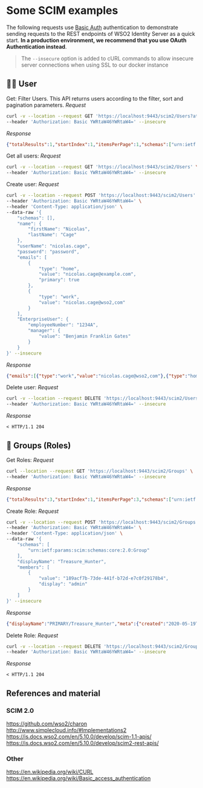 # Some SCIM examples
The following requests use [Basic Auth](https://en.wikipedia.org/wiki/Basic_access_authentication) authentication to demonstrate sending requests to the REST endpoints of WSO2 Identity Server as a quick start. **In a production environment, we recommend that you use OAuth Authentication instead**.
> The `--insecure` option is added to cURL commands to allow insecure server connections when using SSL to our docker instance

## 👨‍💼 User
Get: Filter Users. This API returns users according to the filter, sort and pagination parameters.
*Request*
```bash
curl -v --location --request GET 'https://localhost:9443/scim2/Users?attributes=name,emails,groups,userName&filter=userName%20Eq%20admin' \
--header 'Authorization: Basic YWRtaW46YWRtaW4=' --insecure
```
*Response*
```json 
{"totalResults":1,"startIndex":1,"itemsPerPage":1,"schemas":["urn:ietf:params:scim:api:messages:2.0:ListResponse"],"Resources":[{"emails":["admin@wso2.com"],"name":{"familyName":"Administrator"},"groups":[{"display":"Application/User Portal","value":"ac180429-d83f-4e3d-a031-4915335aacea","$ref":"https://localhost:9443/scim2/Groups/ac180429-d83f-4e3d-a031-4915335aacea"},{"display":"admin","value":"506b29ac-5d6c-4ada-8d1d-510c177c30c0","$ref":"https://localhost:9443/scim2/Groups/506b29ac-5d6c-4ada-8d1d-510c177c30c0"}],"id":"189acf7b-73de-441f-b72d-e7c0f29178b4","userName":"admin"}]}
```

Get all users:
*Request*
```bash
curl -v --location --request GET 'https://localhost:9443/scim2/Users' \
--header 'Authorization: Basic YWRtaW46YWRtaW4=' --insecure
```

Create user:
*Request*
```bash
curl -v --location --request POST 'https://localhost:9443/scim2/Users' \
--header 'Authorization: Basic YWRtaW46YWRtaW4=' \
--header 'Content-Type: application/json' \
--data-raw '{
    "schemas": [],
    "name": {
        "firstName": "Nicolas",
        "lastName": "Cage"
    },
    "userName": "nicolas.cage",
    "password": "password",
    "emails": [
        {
            "type": "home",
            "value": "nicolas.cage@example.com",
            "primary": true
        },
        {
            "type": "work",
            "value": "nicolas.cage@wso2,com"
        }
    ],
    "EnterpriseUser": {
        "employeeNumber": "1234A",
        "manager": {
            "value": "Benjamin Franklin Gates"
        }
    }
}' --insecure
```
*Response*
```json
{"emails":[{"type":"work","value":"nicolas.cage@wso2,com"},{"type":"home","value":"nicolas.cage@example.com"}],"meta":{"created":"2020-05-19T03:44:45.775501Z","location":"https://localhost:9443/scim2/Users/a677f949-dbc5-4879-80f2-c02fdaa510ae","lastModified":"2020-05-19T03:44:45.775501Z","resourceType":"User"},"schemas":["urn:ietf:params:scim:schemas:core:2.0:User","urn:ietf:params:scim:schemas:extension:enterprise:2.0:User"],"roles":[{"type":"default","value":"Internal/everyone"}],"name":{"familyName":"nicolas.cage"},"id":"a677f949-dbc5-4879-80f2-c02fdaa510ae","userName":"nicolas.cage"}
```

Delete user:
*Request*
```bash
curl -v --location --request DELETE 'https://localhost:9443/scim2/Users/a677f949-dbc5-4879-80f2-c02fdaa510ae' \
--header 'Authorization: Basic YWRtaW46YWRtaW4=' --insecure
```
*Response*
```
< HTTP/1.1 204
```

## 👫 Groups (Roles)
Get Roles:
*Request*
```bash
curl --location --request GET 'https://localhost:9443/scim2/Groups' \
--header 'Authorization: Basic YWRtaW46YWRtaW4=' --insecure
```
*Response*
```json
{"totalResults":3,"startIndex":1,"itemsPerPage":3,"schemas":["urn:ietf:params:scim:api:messages:2.0:ListResponse"],"Resources":[{"displayName":"Application/User Portal","meta":{"created":"2020-05-18T20:50:11.060Z","location":"https://localhost:9443/scim2/Groups/ac180429-d83f-4e3d-a031-4915335aacea","lastModified":"2020-05-18T20:50:11.060Z"},"members":[{"display":"admin","value":"189acf7b-73de-441f-b72d-e7c0f29178b4","$ref":"https://localhost:9443/scim2/Users/189acf7b-73de-441f-b72d-e7c0f29178b4"}],"id":"ac180429-d83f-4e3d-a031-4915335aacea"},{"displayName":"Internal/system","meta":{"created":"2020-05-19T03:51:25.652Z","location":"https://localhost:9443/scim2/Groups/08272e47-aa14-4577-8154-e92323edc403","lastModified":"2020-05-19T03:51:25.652Z"},"id":"08272e47-aa14-4577-8154-e92323edc403"},{"displayName":"admin","meta":{"created":"2020-05-18T19:50:49.885Z","location":"https://localhost:9443/scim2/Groups/506b29ac-5d6c-4ada-8d1d-510c177c30c0","lastModified":"2020-05-18T19:50:49.885Z"},"members":[{"display":"admin","value":"189acf7b-73de-441f-b72d-e7c0f29178b4","$ref":"https://localhost:9443/scim2/Users/189acf7b-73de-441f-b72d-e7c0f29178b4"}],"id":"506b29ac-5d6c-4ada-8d1d-510c177c30c0"}]}
```

Create Role:
*Request*
```bash
curl -v --location --request POST 'https://localhost:9443/scim2/Groups' \
--header 'Authorization: Basic YWRtaW46YWRtaW4=' \
--header 'Content-Type: application/json' \
--data-raw '{
    "schemas": [
        "urn:ietf:params:scim:schemas:core:2.0:Group"
    ],
    "displayName": "Treasure_Hunter",
    "members": [
        {
            "value": "189acf7b-73de-441f-b72d-e7c0f29178b4",
            "display": "admin"
        }
    ]
}' --insecure
```
*Response*
```json
{"displayName":"PRIMARY/Treasure_Hunter","meta":{"created":"2020-05-19T04:19:26.903832Z","location":"https://localhost:9443/scim2/Groups/74211a8d-7a70-4afd-9e73-5951803d93a5","lastModified":"2020-05-19T04:19:26.903832Z","resourceType":"Group"},"schemas":["urn:ietf:params:scim:schemas:core:2.0:Group"],"members":[{"display":"admin","value":"189acf7b-73de-441f-b72d-e7c0f29178b4"}],"id":"74211a8d-7a70-4afd-9e73-5951803d93a5"}
```

Delete Role:
*Request*
```bash
curl -v --location --request DELETE 'https://localhost:9443/scim2/Groups/74211a8d-7a70-4afd-9e73-5951803d93a5' \
--header 'Authorization: Basic YWRtaW46YWRtaW4=' --insecure
```
*Response*
```
< HTTP/1.1 204
```

## References and material
### SCIM 2.0
https://github.com/wso2/charon
http://www.simplecloud.info/#Implementations2
https://is.docs.wso2.com/en/5.10.0/develop/scim-1.1-apis/
https://is.docs.wso2.com/en/5.10.0/develop/scim2-rest-apis/

### Other
https://en.wikipedia.org/wiki/CURL
https://en.wikipedia.org/wiki/Basic_access_authentication
